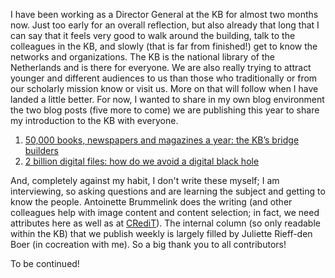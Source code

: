 I have been working as a Director General at the KB for almost two months now. Just too early for an overall reflection, but also already that long that I can say that it feels very good to walk around the building, talk to the colleagues in the KB, and slowly (that is far from finished!) get to know the networks and organizations. 
The KB is the national library of the Netherlands and is there for everyone. We are also really trying to attract younger and different audiences to us than those who traditionally or from our scholarly mission know or visit us. More on that will follow when I have landed a little better. For now, I wanted to share in my own blog environment the two blog posts (five more to come) we are publishing this year to share my introduction to the KB with everyone. 

1. [50,000 books, newspapers and magazines a year: the KB’s bridge builders](https://www.kb.nl/en/blogs/50000-books-newspapers-and-magazines-year-kbs-bridge-builders)
2. [2 billion digital files: how do we avoid a digital black hole](https://www.kb.nl/en/blogs/2-billion-digital-files-how-do-we-avoid-digital-black-hole)

And, completely against my habit, I don't write these myself; I am interviewing, so asking questions and are learning the subject and getting to know the people. Antoinette Brummelink does the writing (and other colleagues help with image content and content selection; in fact, we need attributes here as well as at [CRediT](https://credit.niso.org/)). The internal column (so only readable within the KB) that we publish weekly is largely filled by Juliette Rieff-den Boer (in cocreation with me). So a big thank you to all contributors! 

To be continued! 

